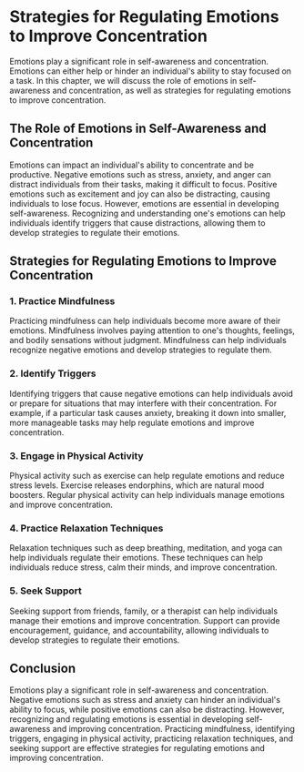 # Strategies for Regulating Emotions to Improve Concentration

Emotions play a significant role in self-awareness and concentration. Emotions can either help or hinder an individual's ability to stay focused on a task. In this chapter, we will discuss the role of emotions in self-awareness and concentration, as well as strategies for regulating emotions to improve concentration.

The Role of Emotions in Self-Awareness and Concentration
--------------------------------------------------------

Emotions can impact an individual's ability to concentrate and be productive. Negative emotions such as stress, anxiety, and anger can distract individuals from their tasks, making it difficult to focus. Positive emotions such as excitement and joy can also be distracting, causing individuals to lose focus. However, emotions are essential in developing self-awareness. Recognizing and understanding one's emotions can help individuals identify triggers that cause distractions, allowing them to develop strategies to regulate their emotions.

Strategies for Regulating Emotions to Improve Concentration
-----------------------------------------------------------

### 1. Practice Mindfulness

Practicing mindfulness can help individuals become more aware of their emotions. Mindfulness involves paying attention to one's thoughts, feelings, and bodily sensations without judgment. Mindfulness can help individuals recognize negative emotions and develop strategies to regulate them.

### 2. Identify Triggers

Identifying triggers that cause negative emotions can help individuals avoid or prepare for situations that may interfere with their concentration. For example, if a particular task causes anxiety, breaking it down into smaller, more manageable tasks may help regulate emotions and improve concentration.

### 3. Engage in Physical Activity

Physical activity such as exercise can help regulate emotions and reduce stress levels. Exercise releases endorphins, which are natural mood boosters. Regular physical activity can help individuals manage emotions and improve concentration.

### 4. Practice Relaxation Techniques

Relaxation techniques such as deep breathing, meditation, and yoga can help individuals regulate their emotions. These techniques can help individuals reduce stress, calm their minds, and improve concentration.

### 5. Seek Support

Seeking support from friends, family, or a therapist can help individuals manage their emotions and improve concentration. Support can provide encouragement, guidance, and accountability, allowing individuals to develop strategies to regulate their emotions.

Conclusion
----------

Emotions play a significant role in self-awareness and concentration. Negative emotions such as stress and anxiety can hinder an individual's ability to focus, while positive emotions can also be distracting. However, recognizing and regulating emotions is essential in developing self-awareness and improving concentration. Practicing mindfulness, identifying triggers, engaging in physical activity, practicing relaxation techniques, and seeking support are effective strategies for regulating emotions and improving concentration.
